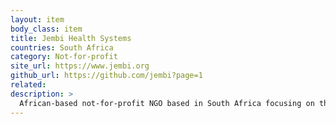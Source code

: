 ```yaml
---
layout: item
body_class: item
title: Jembi Health Systems
countries: South Africa
category: Not-for-profit
site_url: https://www.jembi.org
github_url: https://github.com/jembi?page=1
related: 
description: >
  African-based not-for-profit NGO based in South Africa focusing on the development of eHealth and health Information systems in developing countries
---
```

